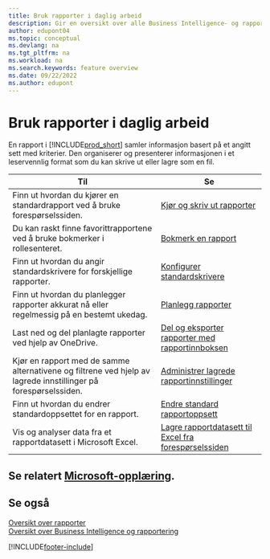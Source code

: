 ```yaml
---
title: Bruk rapporter i daglig arbeid
description: Gir en oversikt over alle Business Intelligence- og rapporteringsfunksjonene som støttes i Business Central-produktet.
author: edupont04
ms.topic: conceptual
ms.devlang: na
ms.tgt_pltfrm: na
ms.workload: na
ms.search.keywords: feature overview
ms.date: 09/22/2022
ms.author: edupont
---
```

# <a name="use-reports-in-daily-work"></a><a name="use-reports-in-daily-work"></a>Bruk rapporter i daglig arbeid

En rapport i [!INCLUDE[prod_short](includes/prod_short.md)] samler informasjon basert på et angitt sett med kriterier. Den organiserer og presenterer informasjonen i et leservennlig format som du kan skrive ut eller lagre som en fil.  

| Til | Se |
| --- | --- |
| Finn ut hvordan du kjører en standardrapport ved å bruke forespørselssiden. | [Kjør og skriv ut rapporter](ui-work-report.md) |
| Du kan raskt finne favorittrapportene ved å bruke bokmerker i rollesenteret. | [Bokmerk en rapport](ui-bookmarks.md) |
| Finn ut hvordan du angir standardskrivere for forskjellige rapporter. | [Konfigurer standardskrivere](ui-specify-printer-selection-reports.md#default) |
| Finn ut hvordan du planlegger rapporter akkurat nå eller regelmessig på en bestemt ukedag. | [Planlegg rapporter](ui-work-report.md#ScheduleReport) |
| Last ned og del planlagte rapporter ved hjelp av OneDrive. | [Del og eksporter rapporter med rapportinnboksen](ui-work-report-inbox.md) |
| Kjør en rapport med de samme alternativene og filtrene ved hjelp av lagrede innstillinger på forespørselssiden. | [Administrer lagrede rapportinnstillinger](reports-saving-reusing-settings.md)|
| Finn ut hvordan du endrer standardoppsettet for en rapport. | [Endre standard rapportoppsett](ui-how-change-layout-currently-used-report.md) |
| Vis og analyser data fra et rapportdatasett i Microsoft Excel. | [Lagre rapportdatasett til Excel fra forespørselssiden](/dynamics365-release-plan/2021wave1/smb/dynamics365-business-central/save-report-dataset-excel-request-page) |

## <a name="see-related-microsoft-training"></a><a name="see-related-microsoft-training"></a>Se relatert [Microsoft-opplæring](/training/paths/setup-reporting-dynamics-365-business-central/).

## <a name="see-also"></a><a name="see-also"></a>Se også

[Oversikt over rapporter](reports-available-reports.md)  
[Oversikt over Business Intelligence og rapportering](ui-work-report.md)  

[!INCLUDE[footer-include](includes/footer-banner.md)]
